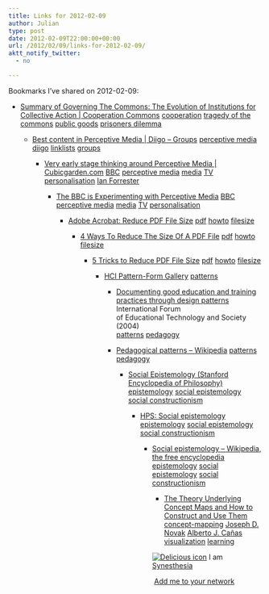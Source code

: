 ```yaml
---
title: Links for 2012-02-09
author: Julian
type: post
date: 2012-02-09T22:00:00+00:00
url: /2012/02/09/links-for-2012-02-09/
aktt_notify_twitter:
  - no

---
```

Bookmarks I&#8217;ve shared on 2012-02-09:

  * [Summary of Governing The Commons: The Evolution of Institutions for Collective Action | Cooperation Commons][1] 
    [cooperation][2] [tragedy of the commons][3] [public goods][4] [prisoners dilemma][5] </li> 
    
      * [Best content in Perceptive Media | Diigo &#8211; Groups][6] 
        [perceptive media][7] [diigo][8] [linklists][9] [groups][10] </li> 
        
          * [Very early stage thinking around Perceptive Media | Cubicgarden.com][11] 
            [BBC][12] [perceptive media][7] [media][13] [TV][14] [personalisation][15] [Ian Forrester][16] </li> 
            
              * [The BBC is Experimenting with Perceptive Media][17] 
                [BBC][12] [perceptive media][7] [media][13] [TV][14] [personalisation][15] </li> 
                
                  * [Adobe Acrobat: Reduce PDF File Size][18] 
                    [pdf][19] [howto][20] [filesize][21] </li> 
                    
                      * [4 Ways To Reduce The Size Of A PDF File][22] 
                        [pdf][19] [howto][20] [filesize][21] </li> 
                        
                          * [5 Tricks to Reduce PDF File Size][23] 
                            [pdf][19] [howto][20] [filesize][21] </li> 
                            
                              * [HCI Pattern-Form Gallery][24] 
                                [patterns][25] </li> 
                                
                                  * [Documenting good education and training practices through design patterns][26]  
                                    International Forum of&nbsp;Educational&nbsp;Technology and Society (2004)  
                                    [patterns][25] [pedagogy][27] 
                                  * [Pedagogical patterns &#8211; Wikipedia][28] 
                                    [patterns][25] [pedagogy][27] </li> 
                                    
                                      * [Social Epistemology (Stanford Encyclopedia of Philosophy)][29] 
                                        [epistemology][30] [social epistemology][31] [social constructionism][32] </li> 
                                        
                                          * [HPS: Social epistemology][33] 
                                            [epistemology][30] [social epistemology][31] [social constructionism][32] </li> 
                                            
                                              * [Social epistemology &#8211; Wikipedia, the free encyclopedia][34] 
                                                [epistemology][30] [social epistemology][31] [social constructionism][32] </li> 
                                                
                                                  * [The Theory Underlying Concept Maps and How to Construct and Use Them][35] 
                                                    [concept-mapping][36] [Joseph D. Novak][37] [Alberto J. Ca&ntilde;as][38] [visualization][39] [learning][40] </li> </ul> 
                                                    
                                                    <p class="deliciouslink">
                                                      <a href="https://del.icio.us/synesthesia" title="See all my bookmarks on del.icio.us"><img src="https://www.synesthesia.co.uk/images/deliciousicon.jpg" alt="Delicious icon" /></a>&nbsp;I am <a href="https://del.icio.us/synesthesia" title="See all my bookmarks on del.icio.us">Synesthesia</a>
                                                    </p>
                                                    
                                                    <p class="deliciouslink">
                                                      <a href="https://del.icio.us/network?add=synesthesia" title="Add me to your del.icio.us network"><img src="https://www.synesthesia.co.uk/images/add.gif" alt="" /></a>&nbsp;<a href="https://del.icio.us/network?add=synesthesia" title="Add me to your del.icio.us network">Add me to your network</a>
                                                    </p>

 [1]: https://www.cooperationcommons.com/node/361
 [2]: https://www.delicious.com/synesthesia/cooperation
 [3]: https://www.delicious.com/synesthesia/tragedy+of+the+commons
 [4]: https://www.delicious.com/synesthesia/public+goods
 [5]: https://www.delicious.com/synesthesia/prisoners+dilemma
 [6]: https://groups.diigo.com/group/perceptivemedia
 [7]: https://www.delicious.com/synesthesia/perceptive+media
 [8]: https://www.delicious.com/synesthesia/diigo
 [9]: https://www.delicious.com/synesthesia/linklists
 [10]: https://www.delicious.com/synesthesia/groups
 [11]: https://cubicgarden.com/2012/02/08/very-early-stage-thinking-around-perceptive-media
 [12]: https://www.delicious.com/synesthesia/BBC
 [13]: https://www.delicious.com/synesthesia/media
 [14]: https://www.delicious.com/synesthesia/TV
 [15]: https://www.delicious.com/synesthesia/personalisation
 [16]: https://www.delicious.com/synesthesia/Ian+Forrester
 [17]: https://thenextweb.com/media/2012/02/08/the-bbc-is-experimenting-with-perceptive-media-and-it-could-transform-tv-forever/?utm_source=feedburner
 [18]: https://www.adobe.com/designcenter-archive/acrobat/articles/acr7optimize/acr7optimize.pdf
 [19]: https://www.delicious.com/synesthesia/pdf
 [20]: https://www.delicious.com/synesthesia/howto
 [21]: https://www.delicious.com/synesthesia/filesize
 [22]: https://www.makeuseof.com/tag/4-ways-reduce-size-pdf-file
 [23]: https://blog.nitropdf.com/2008/02/5-tricks-to-shrinkreduce-pdf-file-size
 [24]: https://www.cs.kent.ac.uk/people/staff/saf/patterns/gallery.html
 [25]: https://www.delicious.com/synesthesia/patterns
 [26]: https://ifets.ieee.org/discussions/discuss_june2004.html
 [27]: https://www.delicious.com/synesthesia/pedagogy
 [28]: https://en.wikipedia.org/wiki/Pedagogical_patterns
 [29]: https://plato.stanford.edu/entries/epistemology-social
 [30]: https://www.delicious.com/synesthesia/epistemology
 [31]: https://www.delicious.com/synesthesia/social+epistemology
 [32]: https://www.delicious.com/synesthesia/social+constructionism
 [33]: https://www.hps.cam.ac.uk/research/se.html
 [34]: https://en.m.wikipedia.org/wiki/Social_epistemology
 [35]: https://cmap.ihmc.us/Publications/ResearchPapers/TheoryCmaps/TheoryUnderlyingConceptMaps.htm
 [36]: https://www.delicious.com/synesthesia/concept-mapping
 [37]: https://www.delicious.com/synesthesia/Joseph+D.+Novak
 [38]: https://www.delicious.com/synesthesia/Alberto+J.+Ca%C3%B1as
 [39]: https://www.delicious.com/synesthesia/visualization
 [40]: https://www.delicious.com/synesthesia/learning